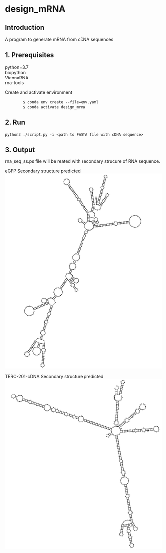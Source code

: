 # design_mRNA

## Introduction
A program to generate mRNA from cDNA sequences  

## 1. Prerequisites
python=3.7  
biopython  
ViennaRNA  
rna-tools

Create and activate environment  
```
        $ conda env create --file=env.yaml  
        $ conda activate design_mrna
```
  
    
##  2. Run

    python3 ./script.py -i <path to FASTA file with cDNA sequence>
  
  
## 3. Output  
rna_seq_ss.ps file will be reated with secondary strucure of RNA sequence.  
  
eGFP Secondary structure predicted  
![eGFP](https://github.com/nidhi12k/design_mRNA/blob/main/eGFP/eGFP_ss_pred.png)  
  
TERC-201-cDNA Secondary structure predicted  
![TERC-201](https://github.com/nidhi12k/design_mRNA/blob/main/TERC-201_cdna/TERC_201.png)  


